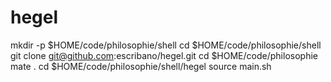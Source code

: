 hegel
=====

mkdir -p $HOME/code/philosophie/shell
cd $HOME/code/philosophie/shell
git clone git@github.com:escribano/hegel.git
cd $HOME/code/philosophie
mate .
cd $HOME/code/philosophie/shell/hegel
source main.sh